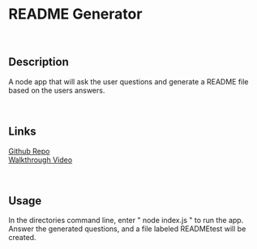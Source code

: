 # README Generator

<br>

## Description

A node app that will ask the user questions and generate a README file based on the users answers.

<br>

## Links

[Github Repo](https://github.com/kylegrabski/README-generator)  
[Walkthrough Video]()  

<br>

## Usage  

In the directories command line, enter " node index.js " to run the app.  
Answer the generated questions, and a file labeled READMEtest will be created.
